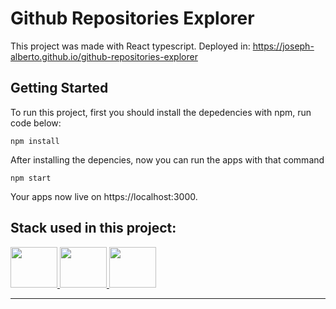 # Github Repositories Explorer

This project was made with React typescript.
Deployed in: https://joseph-alberto.github.io/github-repositories-explorer

## Getting Started

To run this project, first you should install the depedencies with npm, run code below:

```shell
npm install
```

After installing the depencies, now you can run the apps with that command

```shell
npm start
```

Your apps now live on https://localhost:3000.

## Stack used in this project:

<a href="https://reactjs.org/">
<img src="https://upload.wikimedia.org/wikipedia/commons/thumb/a/a7/React-icon.svg/2300px-React-icon.svg.png" width="75" height="65">
</a>

<a href="https://www.typescriptlang.org/">
<img src="https://cdn.iconscout.com/icon/free/png-256/typescript-1174965.png" width="75" height="65">
</a>

<a href="https://tailwindcss.com/">
<img src="https://upload.wikimedia.org/wikipedia/commons/thumb/d/d5/Tailwind_CSS_Logo.svg/2048px-Tailwind_CSS_Logo.svg.png" width="75" height="65">
</a>

---
